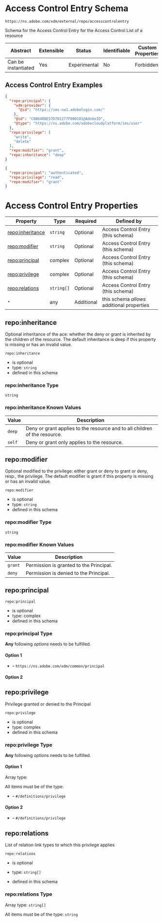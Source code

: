 
# Access Control Entry Schema

```
https://ns.adobe.com/xdm/external/repo/accesscontrolentry
```

Schema for the Access Control Entry for the Access Control List of a resource

| Abstract | Extensible | Status | Identifiable | Custom Properties | Additional Properties | Defined In |
|----------|------------|--------|--------------|-------------------|-----------------------|------------|
| Can be instantiated | Yes | Experimental | No | Forbidden | Permitted | [external/repo/accesscontrolentry.schema.json](external/repo/accesscontrolentry.schema.json) |

## Access Control Entry Examples

```json
{
  "repo:principal": {
    "xdm:provider": {
      "@id": "https://ims-na1.adobelogin.com/"
    },
    "@id": "C0B648DE57D701277F000101@AdobeID",
    "@type": "https://ns.adobe.com/adobecloudplatform/ims/user"
  },
  "repo:privilege": [
    "write",
    "delete"
  ],
  "repo:modifier": "grant",
  "repo:inheritance": "deep"
}
```

```json
{
  "repo:principal": "authenticated",
  "repo:privilege": "read",
  "repo:modifier": "grant"
}
```


# Access Control Entry Properties

| Property | Type | Required | Defined by |
|----------|------|----------|------------|
| [repo:inheritance](#repoinheritance) | `string` | Optional | Access Control Entry (this schema) |
| [repo:modifier](#repomodifier) | `string` | Optional | Access Control Entry (this schema) |
| [repo:principal](#repoprincipal) | complex | Optional | Access Control Entry (this schema) |
| [repo:privilege](#repoprivilege) | complex | Optional | Access Control Entry (this schema) |
| [repo:relations](#reporelations) | `string[]` | Optional | Access Control Entry (this schema) |
| `*` | any | Additional | this schema *allows* additional properties |

## repo:inheritance

Optional inheritance of the ace: whether the deny or grant is inherited by the children of the resource. The default inheritance is deep if this property is missing or has an invalid value.

`repo:inheritance`
* is optional
* type: `string`
* defined in this schema

### repo:inheritance Type


`string`



### repo:inheritance Known Values
| Value | Description |
|-------|-------------|
| `deep` | Deny or grant applies to the resource and to all children of the resource. |
| `self` | Deny or grant only applies to the resource. |




## repo:modifier

Optional modified to the privilege: either grant or deny to grant or deny, resp., the privilege. The default modifier is grant if this property is missing or has an invalid value.

`repo:modifier`
* is optional
* type: `string`
* defined in this schema

### repo:modifier Type


`string`



### repo:modifier Known Values
| Value | Description |
|-------|-------------|
| `grant` | Permission is granted to the Principal. |
| `deny` | Permission is denied to the Principal. |




## repo:principal


`repo:principal`
* is optional
* type: complex
* defined in this schema

### repo:principal Type


**Any** following *options* needs to be fulfilled.


#### Option 1


* []() – `https://ns.adobe.com/xdm/common/principal`


#### Option 2







## repo:privilege

Privilege granted or denied to the Principal

`repo:privilege`
* is optional
* type: complex
* defined in this schema

### repo:privilege Type


**Any** following *options* needs to be fulfilled.


#### Option 1


Array type: 

All items must be of the type:
* []() – `#/definitions/privilege`





#### Option 2


* []() – `#/definitions/privilege`






## repo:relations

List of relation link types to which this privilege applies

`repo:relations`
* is optional
* type: `string[]`

* defined in this schema

### repo:relations Type


Array type: `string[]`

All items must be of the type:
`string`








